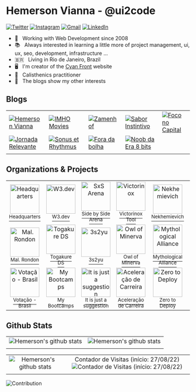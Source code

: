 # Hemerson Vianna - @ui2code

[![Twitter](https://img.shields.io/badge/Twitter-1DA1F2?style=for-the-badge&logo=twitter&logoColor=white)](https://twitter.com/ui2code)
[![Instagram](https://img.shields.io/badge/Instagram-E4405F?style=for-the-badge&logo=instagram&logoColor=white)](https://instagram.com/ui2code)
[![Gmail](https://img.shields.io/badge/Gmail-D14836?style=for-the-badge&logo=gmail&logoColor=white)](mailto:hemerson.lourenco@gmail.com)
[![LinkedIn](https://img.shields.io/badge/LinkedIn-0077B5?style=for-the-badge&logo=linkedin&logoColor=white)](https://www.linkedin.com/in/hemersonvianna)

- 🧭 &nbsp; Working with Web Development since 2008
- 📚 &nbsp; Always interested in learning a little more of project management, ui, ux, seo, development, infrastructure ...
- 🇧🇷 &nbsp; Living in Rio de Janeiro, Brazil
- 🖥 &nbsp; I'm creator of the [Cyan Front](https://cyanfront.com) website
- 🏃 &nbsp; Calisthenics practitioner
- 🚦 &nbsp; The blogs show my other interests

## Blogs

||||||
|-|-|-|-|-|
|[![Hemerson Vianna](https://img.shields.io/badge/💻-Hemerson%20Vianna-black?style=for-the-badge&logoColor=white)](https://cyanfront.com/blogs/hemersonvianna/) |[![IMHO Movies](https://img.shields.io/badge/🎥-IMHO%20Movies-black?style=for-the-badge&logoColor=white)](https://cyanfront.com/blogs/imhomovies/) |[![Zamenhof](https://img.shields.io/badge/📚-Zamenhof-black?style=for-the-badge&logoColor=white)](https://cyanfront.com/blogs/zamenhof/)|[![Sabor Instintivo](https://img.shields.io/badge/🍲-Sabor%20Instintivo-black?style=for-the-badge&logoColor=white)](https://cyanfront.com/blogs/saborinstintivo/)|[![Foco no Capital](https://img.shields.io/badge/📊-Foco%20no%20Capital-black?style=for-the-badge&logoColor=white)](https://cyanfront.com/blogs/foconocapital/)|
|[![Jornada Relevante](https://img.shields.io/badge/✈-Jornada%20Relevante-black?style=for-the-badge&logoColor=white)](https://cyanfront.com/blogs/jornadarelevante/) |[![Sonus et Rhythmus](https://img.shields.io/badge/🎶-Sonus%20et%20Rhythmus-black?style=for-the-badge&logoColor=white)](https://cyanfront.com/blogs/sonusetrhythmus/) |[![Fora da bolha](https://img.shields.io/badge/🌎-Fora%20da%20bolha-black?style=for-the-badge&logoColor=white)](https://cyanfront.com/blogs/foradabolha/)|[![Noob da Era 8 bits](https://img.shields.io/badge/🎮-Noob%20da%20Era%208%20bits-black?style=for-the-badge&logoColor=white)](https://cyanfront.com/blogs/noobdaera8bits/)|
||||||

## Organizations & Projects

<table>
  <tr>
    <td align="center">
      <a href="https://github.com/hdquarters">
        <img width="80" height="80" src="https://avatars2.githubusercontent.com/u/13304511" alt="Headquarters" />
        <br><sup>Headquarters</sup>
      </a>
    </td>
    <td align="center">
      <a href="https://github.com/w3dotdev">
        <img width="80" height="80" src="https://avatars0.githubusercontent.com/u/16153633" alt="W3.dev" />
        <br><sup>W3.dev</sup>
      </a>
    </td>
    <td align="center">
      <a href="https://github.com/sxsarena">
        <img width="80" height="80" src="https://avatars1.githubusercontent.com/u/20724046" alt="SxS Arena" />
        <br><sup>Side by Side Arena</sup>
      </a>
    </td>
    <td align="center">
      <a href="https://github.com/vxtool">
        <img width="80" height="80" src="https://avatars0.githubusercontent.com/u/26970146" alt="Victorinox" />
        <br><sup>Victorinox Tool</sup>
      </a>
    </td>
    <td align="center">
      <a href="https://github.com/nvich">
        <img width="80" height="80" src="https://avatars2.githubusercontent.com/u/27102369" alt="Nekhemievich" />
        <br><sup>Nekhemievich</sup>
      </a>
    </td>
    <td align="center">
      <a href="https://github.com/hesiod3c">
        <img width="80" height="80" src="https://avatars3.githubusercontent.com/u/30731635" alt="Hesiod and " />
        <br><sup>Hesiod</sup>
      </a>
    </td>
  </tr>
  <tr>
    <td align="center">
      <a href="https://github.com/malrondon">
        <img width="80" height="80" src="https://avatars2.githubusercontent.com/u/49529560" alt="Mal. Rondon" />
        <br><sup>Mal. Rondon</sup>
      </a>
    </td>
    <td align="center">
      <a href="https://github.com/togakureDS">
        <img width="80" height="80" src="https://avatars2.githubusercontent.com/u/55669171" alt="Togakure DS" />
        <br><sup>Togakure DS</sup>
      </a>
    </td>
    <td align="center">
      <a href="https://github.com/3s2yu">
        <img width="80" height="80" src="https://avatars2.githubusercontent.com/u/55886185" alt="3s2yu" />
        <br><sup>3s2yu</sup>
      </a>
    </td>
    <td align="center">
      <a href="https://github.com/o2minerva">
        <img width="80" height="80" src="https://avatars1.githubusercontent.com/u/61127091" alt="Owl of Minerva" />
        <br><sup>Owl of Minerva</sup>
      </a>
    </td>
    <td align="center">
      <a href="https://github.com/allmyths">
        <img width="80" height="80" src="https://avatars2.githubusercontent.com/u/67839590" alt="Mythological Alliance" />
        <br><sup>Mythological Alliance</sup>
      </a>
    </td>
    <td align="center">
      <a href="https://github.com/nerdcalistenico">
        <img width="80" height="80" src="https://avatars3.githubusercontent.com/u/68088436" alt="Nerd Calistênico" />
        <br><sup>Nerd Calistênico</sup>
      </a>
    </td>
  </tr>
  <tr>
    <td align="center">
      <a href="https://github.com/votacaobrasil">
        <img width="80" height="80" src="https://avatars3.githubusercontent.com/u/72623480" alt="Votação - Brasil" />
        <br><sup>Votação - Brasil</sup>
      </a>
    </td>
    <td align="center">
      <a href="https://github.com/mybootcamps">
        <img width="80" height="80" src="https://avatars3.githubusercontent.com/u/74940515" alt="My Bootcamps" />
        <br><sup>My Bootcamps</sup>
      </a>
    </td>
    <td align="center">
      <a href="https://github.com/just-a-suggestion">
        <img width="80" height="80" src="https://avatars3.githubusercontent.com/u/75226275" alt="It is just a suggestion" />
        <br><sup>It is just a suggestion</sup>
      </a>
    </td>
    <td align="center">
      <a href="https://github.com/aceleracao-de-carreira">
        <img width="80" height="80" src="https://avatars3.githubusercontent.com/u/77643018" alt="Aceleração de Carreira" />
        <br><sup>Aceleração de Carreira</sup>
      </a>
    </td>
    <td align="center">
      <a href="https://github.com/zerotodeploy">
        <img width="80" height="80" src="https://avatars3.githubusercontent.com/u/77643946" alt="Zero to Deploy" />
        <br><sup>Zero to Deploy</sup>
      </a>
    </td>
    <td align="center">
      <a href="https://github.com/cyanfront">
        <img width="80" height="80" src="https://avatars3.githubusercontent.com/u/78225580" alt="Cyan Front" />
        <br><sup>Cyan Front</sup>
      </a>
    </td>
  </tr>
</table>

## Github Stats

|||
|:-:|:-:|
|![Hemerson's github stats](https://github-readme-streak-stats.herokuapp.com/?user=ui2code&theme=tokyonight)|![Hemerson's github stats](https://github-readme-stats.vercel.app/api?username=ui2code&show_icons=true&count_private=true&theme=tokyonight&hide=stars)|
|||

|||
|:-:|:-:|
|![Hemerson's github stats](https://github-readme-stats.vercel.app/api/wakatime?username=@ui2code&theme=tokyonight)|Contador de Visitas (início: 27/08/22) ![Contador de Visitas (início: 27/08/22)](https://profile-counter.glitch.me/{ui2code}/count.svg)|
|||

![Contribution](https://activity-graph.herokuapp.com/graph?username=ui2code&theme=gotham&hide_border=true&area=true)&nbsp;

